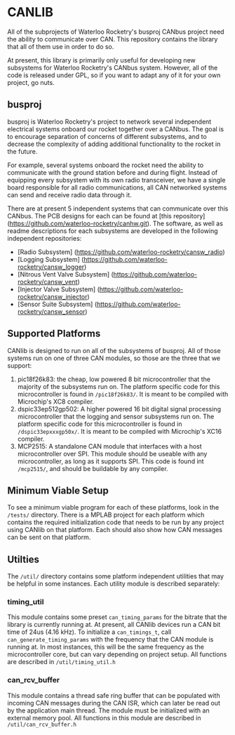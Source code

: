 # CANLIB

All of the subprojects of Waterloo Rocketry's busproj CANbus project need the
ability to communicate over CAN. This repository contains the library that all
of them use in order to do so.

At present, this library is primarily only useful for developing new subsystems
for Waterloo Rocketry's CANbus system. However, all of the code is released
under GPL, so if you want to adapt any of it for your own project, go nuts.

## busproj

busproj is Waterloo Rocketry's project to network several independent electrical
systems onboard our rocket together over a CANbus. The goal is to encourage
separation of concerns of different subsystems, and to decrease the complexity
of adding additional functionality to the rocket in the future.

For example, several systems onboard the rocket need the ability to communicate
with the ground station before and during flight. Instead of equipping every
subsystem with its own radio transceiver, we have a single board responsible for
all radio communications, all CAN networked systems can send and receive radio
data through it.

There are at present 5 independent systems that can communicate over this
CANbus. The PCB designs for each can be found at [this repository]
(https://github.com/waterloo-rocketry/canhw.git). The software, as well as
readme descriptions for each subsystems are developed in the following
independent repositories:

* [Radio Subsystem] (https://github.com/waterloo-rocketry/cansw_radio)
* [Logging Subsystem] (https://github.com/waterloo-rocketry/cansw_logger)
* [Nitrous Vent Valve Subsystem] (https://github.com/waterloo-rocketry/cansw_vent)
* [Injector Valve Subsystem] (https://github.com/waterloo-rocketry/cansw_injector)
* [Sensor Suite Subsystem] (https://github.com/waterloo-rocketry/cansw_sensor)

## Supported Platforms

CANlib is designed to run on all of the subsystems of busproj. All of those
systems run on one of three CAN modules, so those are the three that we support:

1. pic18f26k83: the cheap, low powered 8 bit microcontroller that the majority
of the subsystems run on. The platform specific code for this microcontroller is
found in `/pic18f26k83/`. It is meant to be compiled with Microchip's XC8
compiler.
2. dspic33ep512gp502: A higher powered 16 bit digital signal processing
microcontroller that the logging and sensor subsystems run on. The platform
specific code for this microcontroller is found in `/dspic33epxxxgp50x/`. It is
meant to be compiled with Microchip's XC16 compiler.
3. MCP2515: A standalone CAN module that interfaces with a host microcontroller
over SPI. This module should be useable with any microcontroller, as long as it
supports SPI. This code is found int `/mcp2515/`, and should be buildable by any
compiler.

## Minimum Viable Setup

To see a minimum viable program for each of these platforms, look in the
`/tests/` directory. There is a MPLAB project for each platform which contains
the required initialization code that needs to be run by any project using
CANlib on that platform. Each should also show how CAN messages can be sent on
that platform.

## Utilties

The `/util/` directory contains some platform independent utilities that may be
helpful in some instances. Each utility module is described separately:

### timing\_util

This module contains some preset `can_timing_params` for the bitrate that the
library is currently running at. At present, all CANlib devices run a CAN bit
time of 24us (4.16 kHz). To initialize a `can_timings_t`, call
`can_generate_timing_params` with the frequency that the CAN module is running
at. In most instances, this will be the same frequency as the microcontroller
core, but can vary depending on project setup. All functions are described in
`/util/timing_util.h`

### can\_rcv\_buffer

This module contains a thread safe ring buffer that can be populated with
incoming CAN messages during the CAN ISR, which can later be read out by the
application main thread. The module must be initialized with an external memory
pool. All functions in this module are described in `/util/can_rcv_buffer.h`
